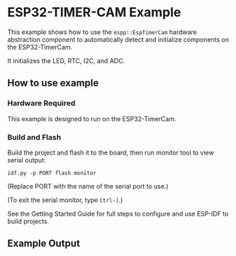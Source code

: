 # ESP32-TIMER-CAM Example

This example shows how to use the `espp::EspTimerCam` hardware abstraction
component to automatically detect and initialize components on the
ESP32-TimerCam.

It initializes the LED, RTC, I2C, and ADC.

## How to use example

### Hardware Required

This example is designed to run on the ESP32-TimerCam.

### Build and Flash

Build the project and flash it to the board, then run monitor tool to view
serial output:

```
idf.py -p PORT flash monitor
```

(Replace PORT with the name of the serial port to use.)

(To exit the serial monitor, type ``Ctrl-]``.)

See the Getting Started Guide for full steps to configure and use ESP-IDF to build projects.

## Example Output

